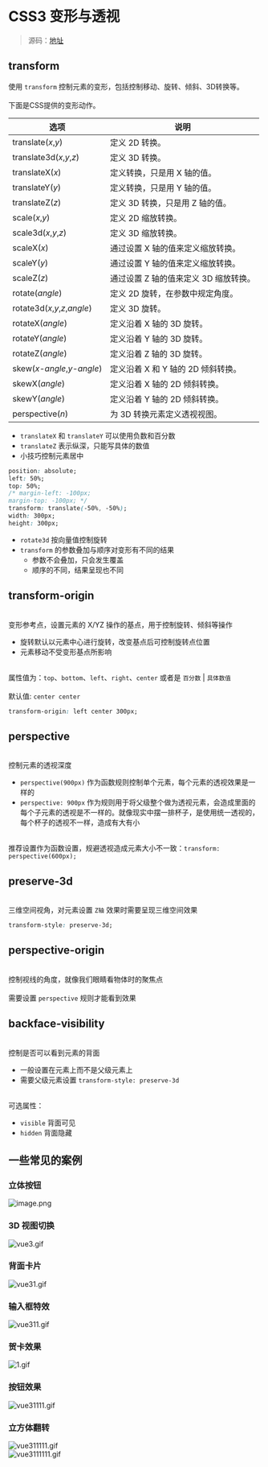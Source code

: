 # CSS3 变形与透视

> 源码：[地址](https://github.com/one-pupil/study/tree/master/css3/%E5%8F%98%E5%BD%A2%E4%B8%8E%E9%80%8F%E8%A7%86)

<a name="meW04"></a>
## transform
使用 `transform` 控制元素的变形，包括控制移动、旋转、倾斜、3D转换等。<br />
<br />下面是CSS提供的变形动作。<br />


| 选项 | 说明 |
| --- | --- |
| translate(_x_,_y_) | 定义 2D 转换。 |
| translate3d(_x_,_y_,_z_) | 定义 3D 转换。 |
| translateX(_x_) | 定义转换，只是用 X 轴的值。 |
| translateY(_y_) | 定义转换，只是用 Y 轴的值。 |
| translateZ(_z_) | 定义 3D 转换，只是用 Z 轴的值。 |
| scale(_x_,_y_) | 定义 2D 缩放转换。 |
| scale3d(_x_,_y_,_z_) | 定义 3D 缩放转换。 |
| scaleX(_x_) | 通过设置 X 轴的值来定义缩放转换。 |
| scaleY(_y_) | 通过设置 Y 轴的值来定义缩放转换。 |
| scaleZ(_z_) | 通过设置 Z 轴的值来定义 3D 缩放转换。 |
| rotate(_angle_) | 定义 2D 旋转，在参数中规定角度。 |
| rotate3d(_x_,_y_,_z_,_angle_) | 定义 3D 旋转。 |
| rotateX(_angle_) | 定义沿着 X 轴的 3D 旋转。 |
| rotateY(_angle_) | 定义沿着 Y 轴的 3D 旋转。 |
| rotateZ(_angle_) | 定义沿着 Z 轴的 3D 旋转。 |
| skew(_x-angle_,_y-angle_) | 定义沿着 X 和 Y 轴的 2D 倾斜转换。 |
| skewX(_angle_) | 定义沿着 X 轴的 2D 倾斜转换。 |
| skewY(_angle_) | 定义沿着 Y 轴的 2D 倾斜转换。 |
| perspective(_n_) | 为 3D 转换元素定义透视视图。 |



- `translateX` 和 `translateY` 可以使用负数和百分数
- `translateZ` 表示纵深，只能写具体的数值
- 小技巧控制元素居中



```css
position: absolute;
left: 50%;
top: 50%;
/* margin-left: -100px;
margin-top: -100px; */
transform: translate(-50%, -50%);
width: 300px;
height: 300px;
```


- `rotate3d` 按向量值控制旋转
- `transform` 的参数叠加与顺序对变形有不同的结果
   - 参数不会叠加，只会发生覆盖
   - 顺序的不同，结果呈现也不同



<a name="transform-origin"></a>
## transform-origin

<br />变形参考点，设置元素的 X/YZ 操作的基点，用于控制旋转、倾斜等操作<br />

- 旋转默认以元素中心进行旋转，改变基点后可控制旋转点位置
- 元素移动不受变形基点所影响


<br />属性值为：`top`、`bottom`、`left`、`right`、`center` 或者是 `百分数` | `具体数值`<br />
<br />默认值: `center center`<br />

```css
transform-origin: left center 300px;
```


<a name="perspective"></a>
## perspective

<br />控制元素的透视深度<br />

- `perspective(900px)` 作为函数规则控制单个元素，每个元素的透视效果是一样的
- `perspective: 900px` 作为规则用于将父级整个做为透视元素，会造成里面的每个子元素的透视是不一样的。就像现实中摆一排杯子，是使用统一透视的，每个杯子的透视不一样，造成有大有小


<br />推荐设置作为函数设置，规避透视造成元素大小不一致：`transform: perspective(600px);`<br />

<a name="preserve-3d"></a>
## preserve-3d

<br />三维空间视角，对元素设置 `Z轴` 效果时需要呈现三维空间效果<br />

```css
transform-style: preserve-3d;
```


<a name="perspective-origin"></a>
## perspective-origin

<br />控制视线的角度，就像我们眼睛看物体时的聚焦点<br />
<br />需要设置 `perspective` 规则才能看到效果<br />

<a name="backface-visibility"></a>
## backface-visibility

<br />控制是否可以看到元素的背面<br />

- 一般设置在元素上而不是父级元素上
- 需要父级元素设置 `transform-style: preserve-3d`


<br />可选属性：<br />

- `visible` 背面可见
- `hidden`	背面隐藏



<a name="aufR1"></a>
## 一些常见的案例
<a name="5198e1cb"></a>
### 立体按钮
![image.png](https://cdn.nlark.com/yuque/0/2020/png/124135/1601025614137-e14731b1-de1b-4483-9459-c65fc1f844a4.png#align=left&display=inline&height=238&margin=%5Bobject%20Object%5D&name=image.png&originHeight=238&originWidth=402&size=12909&status=done&style=none&width=402)
<a name="GHDZm"></a>
### 3D 视图切换
![vue3.gif](https://cdn.nlark.com/yuque/0/2020/gif/124135/1601025781175-994d4f34-2b1c-48d1-a50e-3abc0a100a1d.gif#align=left&display=inline&height=191&margin=%5Bobject%20Object%5D&name=vue3.gif&originHeight=313&originWidth=649&size=491552&status=done&style=none&width=395)
<a name="OtEt1"></a>
### 背面卡片
![vue31.gif](https://cdn.nlark.com/yuque/0/2020/gif/124135/1601025781833-e210192f-5852-4f61-b596-2893e02b4654.gif#align=left&display=inline&height=186&margin=%5Bobject%20Object%5D&name=vue31.gif&originHeight=313&originWidth=649&size=107801&status=done&style=none&width=386)
<a name="tfAMw"></a>
### 输入框特效
![vue311.gif](https://cdn.nlark.com/yuque/0/2020/gif/124135/1601025782535-8e0b18d0-e968-4192-b9fe-65e9d8929fa1.gif#align=left&display=inline&height=164&margin=%5Bobject%20Object%5D&name=vue311.gif&originHeight=164&originWidth=476&size=39129&status=done&style=none&width=476)
<a name="823tR"></a>
### 贺卡效果
![1.gif](https://cdn.nlark.com/yuque/0/2020/gif/124135/1601026895200-f5db7fd5-7ff9-4879-8430-f17058942892.gif#align=left&display=inline&height=332&margin=%5Bobject%20Object%5D&name=1.gif&originHeight=332&originWidth=718&size=112892&status=done&style=none&width=718)
<a name="8gHEN"></a>
### 按钮效果
![vue31111.gif](https://cdn.nlark.com/yuque/0/2020/gif/124135/1601025783885-9a2925e5-87fe-4e29-90d2-c58ea60c091e.gif#align=left&display=inline&height=332&margin=%5Bobject%20Object%5D&name=vue31111.gif&originHeight=332&originWidth=718&size=20780&status=done&style=none&width=718)
<a name="FET5n"></a>
### 立方体翻转
![vue311111.gif](https://cdn.nlark.com/yuque/0/2020/gif/124135/1601025784371-55fd3c02-cdc6-42f4-a67a-9a88b9e97ee7.gif#align=left&display=inline&height=332&margin=%5Bobject%20Object%5D&name=vue311111.gif&originHeight=332&originWidth=718&size=170378&status=done&style=none&width=718)<br />![vue3111111.gif](https://cdn.nlark.com/yuque/0/2020/gif/124135/1601025784794-2bea67d1-547a-42bf-b301-cdb7ffefacd7.gif#align=left&display=inline&height=332&margin=%5Bobject%20Object%5D&name=vue3111111.gif&originHeight=332&originWidth=718&size=263809&status=done&style=none&width=718)
